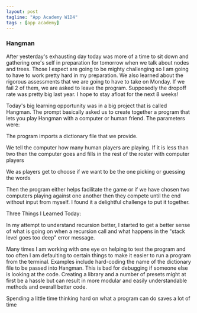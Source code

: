 ```yaml
---
layout: post
tagline: "App Academy W1D4"
tags : [app academy]
---
```


### Hangman

After yesterday's exhausting day today was more of a time to sit down and gathering one's self in preparation for tomorrow when we talk about nodes and trees. Those I expect are going to be mighty challenging so I am going to have to work pretty hard in my preparation. We also learned about the rigorous assessments that we are going to have to take on Monday. If we fail 2 of them, we are asked to leave the program. Supposedly the dropoff rate was pretty big last year. I hope to stay afloat for the next 8 weeks!

Today's big learning opportunity was in a big project that is called Hangman. The prompt basically asked us to create together a program that lets you play Hangman with a computer or human friend. The parameters were:

The program imports a dictionary file that we provide.

We tell the computer how many human players are playing. If it is less than two then the computer goes and fills in the rest of the roster with computer players

We as players get to choose if we want to be the one picking or guessing the words

Then the program either helps facilitate the game or if we have chosen two computers playing against one another then they compete until the end without input from myself. I found it a delightful challenge to put it together.

Three Things I Learned Today:

In my attempt to understand recursion better, I started to get a better sense of what is going on when a recursion call and what happens in the "stack level goes too deep" error message.

Many times I am working with one eye on helping to test the program and too often I am defaulting to certain things to make it easier to run a program from the terminal. Examples include hard-coding the name of the dictionary file to be passed into Hangman. This is bad for debugging if someone else is looking at the code. Creating a library and a number of presets might at first be a hassle but can result in more modular and easily understandable methods and overall better code.

Spending a little time thinking hard on what a program can do saves a lot of time

